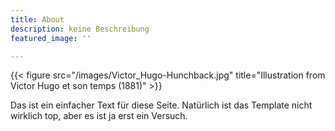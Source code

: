 ```yaml
---
title: About
description: keine Beschreibung
featured_image: ''

---
```

{{< figure src="/images/Victor_Hugo-Hunchback.jpg" title="Illustration from Victor Hugo et son temps (1881)" >}}

Das ist ein einfacher Text für diese Seite. Natürlich ist das Template nicht wirklich top, aber es ist ja erst ein Versuch. 